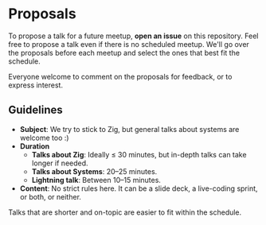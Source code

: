 # Proposals

To propose a talk for a future meetup, **open an issue** on this repository.
Feel free to propose a talk even if there is no scheduled meetup.
We'll go over the proposals before each meetup and select the ones that best fit the schedule.

Everyone welcome to comment on the proposals for feedback, or to express interest.

## Guidelines
- **Subject**: We try to stick to Zig, but general talks about systems are welcome too :)
- **Duration**
	- **Talks about Zig**: Ideally ≤ 30 minutes, but in-depth talks can take longer if needed.
	- **Talks about Systems**: 20–25 minutes.
	- **Lightning talk**: Between 10–15 minutes.
- **Content**: No strict rules here. It can be a slide deck, a live-coding sprint, or both, or neither.

Talks that are shorter and on-topic are easier to fit within the schedule.

